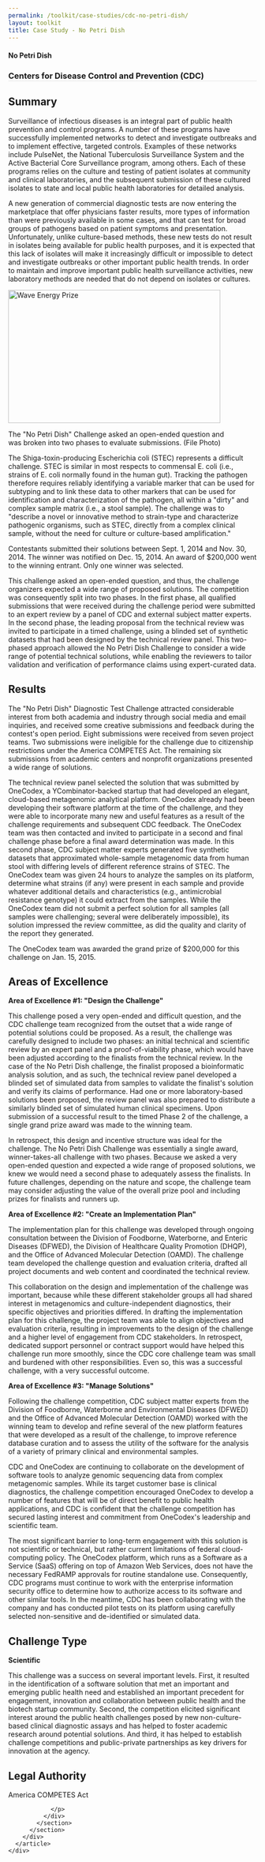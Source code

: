```yaml
---
permalink: /toolkit/case-studies/cdc-no-petri-dish/
layout: toolkit
title: Case Study - No Petri Dish
---
```

<div class="grid-container padding-bottom-5">
  <div id="page-wrap">
    <div class="usa-grid">
      <article class="portfolio-article usa-prose usa-grid-full" id="9335" itemscope="" itemtype="http://schema.org/CreativeWork">
        <div class="portfolio-item-content">
          <figure class="media-wrap usa-grid-full">
          </figure>
          <section class="article-body-wrap usa-prose desktop:grid-col-9">
            <section class="portfolio-detail-description">
              <div class="body-text clearfix" itemprop="description">
                <h1>No Petri Dish</h1>
                <h3 style="border-bottom: 1px solid #e4e4e4;">Centers for Disease Control and Prevention (CDC)</h3>
                <h2>Summary</h2>
                <p>Surveillance of infectious diseases is an integral part of public health prevention and control programs.  A number of these programs have successfully implemented networks to detect and investigate outbreaks and to implement effective, targeted controls.  Examples of these networks include PulseNet, the National Tuberculosis Surveillance System and the Active Bacterial Core Surveillance program, among others. Each of these programs relies on the culture and testing of patient isolates at community and clinical laboratories, and the subsequent submission of these cultured isolates to state and local public health laboratories for detailed analysis.</p>
                <p>A new generation of commercial diagnostic tests are now entering the marketplace that offer physicians faster results, more types of information than were previously available in some cases, and that can test for broad groups of pathogens based on patient symptoms and presentation.  Unfortunately, unlike culture-based methods, these new tests do not result in isolates being available for public health purposes, and it is expected that this lack of isolates will make it increasingly difficult or impossible to detect and investigate outbreaks or other important public health trends.  In order to maintain and improve important public health surveillance activities, new laboratory methods are needed that do not depend on isolates or cultures.</p>
                <!--Feature Image-->
                <div class="wp-caption alignleft" style="max-width: 460px">
                  <a href="{{ site.baseurl }}/assets/images/toolkit/case-studies/no-petri-dish-case-study-e1474487034657.jpg">
                    <img class="wp-image-9360" src="{{ site.baseurl }}/assets/images/toolkit/case-studies/no-petri-dish-case-study-e1474487034657.jpg" alt="Wave Energy Prize" sizes="(max-width: 450) 100vw, 450" width="430" height="270" />
                  </a>
                  <p class="wp-caption-text margin-top-0">The "No Petri Dish" Challenge asked an open-ended question and was broken into two phases to evaluate submissions. (File Photo)</p>
                  <!-- <p class="wp-caption-text">Hidden Signals Challenge Logo</p> -->
                </div>
                <p>The Shiga-toxin-producing Escherichia coli (STEC) represents a difficult challenge.  STEC is similar in most respects to commensal E. coli (i.e., strains of E. coli normally found in the human gut).  Tracking the pathogen therefore requires reliably identifying a variable marker that can be used for subtyping and to link these data to other markers that can be used for identification and characterization of the pathogen, all within a "dirty" and complex sample matrix (i.e., a stool sample).  The challenge was to "describe a novel or innovative method to strain-type and characterize pathogenic organisms, such as STEC, directly from a complex clinical sample, without the need for culture or culture-based amplification."</p>
                <p>Contestants submitted their solutions between Sept. 1, 2014 and Nov. 30, 2014. The winner was notified on Dec. 15, 2014. An award of $200,000 went to the winning entrant. Only one winner was selected.</p>
                <p>This challenge asked an open-ended question, and thus, the challenge organizers expected a wide range of proposed solutions. The competition was consequently split into two phases. In the first phase, all qualified submissions that were received during the challenge period were submitted to an expert review by a panel of CDC and external subject matter experts.  In the second phase, the leading proposal from the technical review was invited to participate in a timed challenge, using a blinded set of synthetic datasets that had been designed by the technical review panel. This two-phased approach allowed the No Petri Dish Challenge to consider a wide range of potential technical solutions, while enabling the reviewers to tailor validation and verification of performance claims using expert-curated data.</p>
                <h2>Results</h2>
                <p>The "No Petri Dish" Diagnostic Test Challenge attracted considerable interest from both academia and industry through social media and email inquiries, and received some creative submissions and feedback during the contest's open period. Eight submissions were received from seven project teams.  Two submissions were ineligible for the challenge due to citizenship restrictions under the America COMPETES Act.  The remaining six submissions from academic centers and nonprofit organizations presented a wide range of solutions.</p>
                <p>The technical review panel selected the solution that was submitted by OneCodex, a YCombinator-backed startup that had developed an elegant, cloud-based metagenomic analytical platform.  OneCodex already had been developing their software platform at the time of the challenge, and they were able to incorporate many new and useful features as a result of the challenge requirements and subsequent CDC feedback.  The OneCodex team was then contacted and invited to participate in a second and final challenge phase before a final award determination was made.  In this second phase, CDC subject matter experts generated five synthetic datasets that approximated whole-sample metagenomic data  from human stool with differing levels of different reference strains of STEC.  The OneCodex team was given 24 hours to analyze the samples on its platform, determine what strains (if any) were present in each sample and provide whatever additional details and characteristics (e.g., antimicrobial resistance genotype) it could extract from the samples. While the OneCodex team did not submit a perfect solution for all samples (all samples were challenging; several were deliberately impossible), its solution impressed the review committee, as did the quality and clarity of the report they generated.</p>
                <p>The OneCodex team was awarded the grand prize of $200,000 for this challenge on Jan. 15, 2015.</p>
                <h2>Areas of Excellence</h2>
                <p><strong>Area of Excellence #1: "Design the Challenge"</strong></p>
                <p>This challenge posed a very open-ended and difficult question, and the CDC challenge team recognized from the outset that a wide range of potential solutions could be proposed.  As a result, the challenge was carefully designed to include two phases: an initial technical and scientific review by an expert panel and a proof-of-viability phase, which would have been adjusted according to the finalists from the technical review.  In the case of the No Petri Dish challenge, the finalist proposed a bioinformatic analysis solution, and as such, the technical review panel developed a blinded set of simulated data from samples to validate the finalist's solution and verify its claims of performance.  Had one or more laboratory-based solutions been proposed, the review panel was also prepared to distribute a similarly blinded set of simulated human clinical specimens.  Upon submission of a successful result to the timed Phase 2 of the challenge, a single grand prize award was made to the winning team.</p>
                <p>In retrospect, this design and incentive structure was ideal for the challenge. The No Petri Dish Challenge was essentially a single award, winner-takes-all challenge with two phases.  Because we asked a very open-ended question and expected a wide range of proposed solutions, we knew we would need a second phase to adequately assess the finalists.  In future challenges, depending on the nature and scope, the challenge team may consider adjusting the value of the overall prize pool and including prizes for finalists and runners up.</p>
                <p><b>Area of Excellence #2: "Create an Implementation Plan"</b></p>
                <p>The implementation plan for this challenge was developed through ongoing consultation between the Division of Foodborne, Waterborne, and Enteric Diseases (DFWED), the Division of Healthcare Quality Promotion (DHQP), and the Office of Advanced Molecular Detection (OAMD).  The challenge team developed the challenge question and evaluation criteria, drafted all project documents and web content and coordinated the technical review.</p>
                <p>This collaboration on the design and implementation of the challenge was important, because while these different stakeholder groups all had shared interest in metagenomics and culture-independent diagnostics, their specific objectives and priorities differed.  In drafting the implementation plan for this challenge, the project team was able to align objectives and evaluation criteria, resulting in improvements to the design of the challenge and a higher level of engagement from CDC stakeholders. In retrospect, dedicated support personnel or contract support would have helped this challenge run more smoothly, since the CDC core challenge team was small and burdened with other responsibilities.  Even so, this was a successful challenge, with a very successful outcome.</p>
                <p><b>Area of Excellence #3: "Manage Solutions"</b></p>
                <p>Following the challenge competition, CDC subject matter experts from the Division of Foodborne, Waterborne and Environmental Diseases (DFWED) and the Office of Advanced Molecular Detection (OAMD) worked with the winning team to develop and refine several of the new platform features that were developed as a result of the challenge, to improve reference database curation and to assess the utility of the software for the analysis of a variety of primary clinical and environmental samples.</p>
                <p>CDC and OneCodex are continuing to collaborate on the development of software tools to analyze genomic sequencing data from complex metagenomic samples.  While its target customer base is clinical diagnostics, the challenge competition encouraged OneCodex to develop a number of features that will be of direct benefit to public health applications, and CDC is confident that the challenge competition has secured lasting interest and commitment from OneCodex's leadership and scientific team.</p>
                <p>The most significant barrier to long-term engagement with this solution is not scientific or technical, but rather current limitations of federal cloud-computing policy.  The OneCodex platform, which runs as a Software as a Service (SaaS) offering on top of Amazon Web Services, does not have the necessary FedRAMP approvals for routine standalone use.  Consequently, CDC programs must continue to work with the enterprise information security office to determine how to authorize access to its software and other similar tools.  In the meantime, CDC has been collaborating with the company and has conducted pilot tests on its platform using carefully selected non-sensitive and de-identified or simulated data.</p>
                <h2>Challenge Type</h2>
                <p><b>Scientific</b></p>
                <p>This challenge was a success on several important levels. First, it resulted in the identification of a software solution that met an important and emerging public health need and established an important precedent for engagement, innovation and collaboration between public health and the biotech startup community.  Second, the competition elicited significant interest around the public health challenges posed by new non-culture-based clinical diagnostic assays and has helped to foster academic research around potential solutions.  And third, it has helped to establish challenge competitions and public-private partnerships as key drivers for innovation at the agency.</p>
                <h2>Legal Authority</h2>
                <p>America COMPETES Act</p>
                
                </p>
              </div>
            </section>
          </section>
        </div>
      </article>
    </div>
  </div>
</div>
